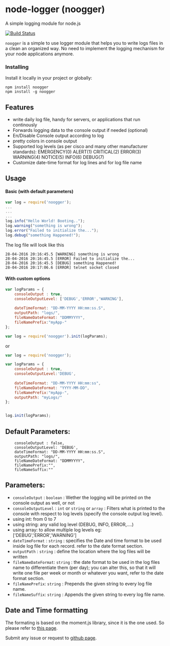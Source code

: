 # node-logger (noogger)

A simple logging module for node.js


[![Build Status](https://travis-ci.org/websockets/ws.svg?branch=master)](https://travis-ci.org/websockets/ws)

`noogger` is a simple to use logger module that helps you to write logs files in a clean an organized way.
No need to implement the logging mechanism for your node applications anymore.


### Installing
Install it locally in your project or globally:
```
npm install noogger
npm install -g noogger
```

## Features

-  write daily log file, handy for servers, or applications that run continously
-  Forwards logging data to the console output if needed (optional)
-  En/Disable Console output according to log
-  pretty colors in console output
-  Supported log levels (as per cisco and many other manufacturer standards):
	EMERGENCY(0)
	ALERT(1)
	CRITICAL(2)
	ERROR(3)
	WARNING(4)
	NOTICE(5)
	INFO(6)
	DEBUG(7)
-  Customize date-time format for log lines and for log file name

## Usage

#### Basic (with default parameters)

```js
var log = require('noogger');
...
...
...
log.info("Hello World! Booting..");
log.warning("something is wrong");
log.error("Failed to initialize the...");
log.debug("something Happened!");

```
The log file will look like this
```
28-04-2016 20:16:45.5 [WARNING] something is wrong
28-04-2016 20:16:45.5 [ERROR] Failed to initialize the...
28-04-2016 20:16:45.5 [DEBUG] something Happened!
28-04-2016 20:17:06.6 [ERROR] telnet socket closed
```

#### With custom options

```js
var logParams = {
	consoleOutput : true,
	consoleOutputLevel: ['DEBUG','ERROR','WARNING'],
	
	dateTimeFormat: "DD-MM-YYYY HH:mm:ss.S",
	outputPath: "logs/",
	fileNameDateFormat: "DDMMYYYY",
	fileNamePrefix:"myApp-"
};

var log = require('noogger').init(logParams);

```
or
```js
var log = require('noogger');

var logParams = {
	consoleOutput : true,
	consoleOutputLevel:'DEBUG',
	
	dateTimeFormat: "DD-MM-YYYY HH:mm:ss",
	fileNameDateFormat: "YYYY-MM-DD",
	fileNamePrefix:"myApp-",
	outputPath: "myLogs/"
};


log.init(logParams);
```

## Default Parameters: 
```
	consoleOutput : false,
	consoleOutputLevel: 'DEBUG',
	dateTimeFormat: "DD-MM-YYYY HH:mm:ss.S",
	outputPath: "logs/",
	fileNameDateFormat: "DDMMYYYY",
	fileNamePrefix:"",
	fileNameSuffix:""
```

## Parameters: 
-  	`consoleOutput` : `boolean` : Wether the logging will be printed on the console output as well, or not
-  	`consoleOutputLevel` : `int` or `string` or `array`  : Filters what is printed to the console with respect to log levels (specify the console output log level).
-  	using int: from 0 to 7 
-  	using string: any valid log level (DEBUG, INFO, ERROR,....)
-  	using array: to allow multiple log levels eg: ['DEBUG','ERROR','WARNING']
-  	`dateTimeFormat` : `string` : specifies the Date and time format to be used inside log file for each record.
                             refer to the date format section.
-  	`outputPath` : `string` : define the location where the log files  will be written
-  	`fileNameDateFormat`: `string` : the date format to be used in the log files name to differentiate them (per day); 
                               you can alter this, so that it will write one file per week or month or whatever you want,
                               refer to the date format section.
-  	`fileNamePrefix`: `string` : Prepends the given string to every log file name.
-  	`fileNameSuffix`: `string` : Appends the given string to every log file name.


## Date and Time formatting

The formating is based on the moment.js library, since it is the one used.
So please refer to [this page][1].

Submit any issue or request to [github page][2].

[1]: http://momentjs.com/docs/#/displaying/format/
[2]: https://github.com/Xsmael/node-logger/issues
